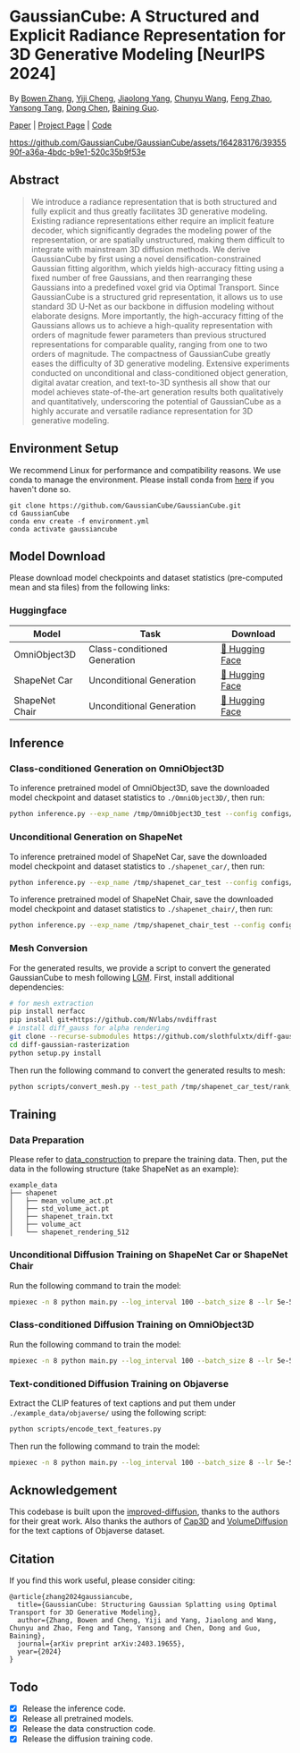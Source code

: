 # GaussianCube: A Structured and Explicit Radiance Representation for 3D Generative Modeling [NeurIPS 2024]

By [Bowen Zhang](http://home.ustc.edu.cn/~zhangbowen), [Yiji Cheng](https://www.linkedin.com/in/yiji-cheng-a8b922213/?originalSubdomain=cn), [Jiaolong Yang](https://jlyang.org/), [Chunyu Wang](https://www.chunyuwang.org/), [Feng Zhao](https://en.auto.ustc.edu.cn/2021/0616/c26828a513169/page.htm), [Yansong Tang](https://andytang15.github.io/), [Dong Chen](http://www.dongchen.pro/), [Baining Guo](https://www.microsoft.com/en-us/research/people/bainguo/).

[Paper](https://arxiv.org/abs/2403.19655) | [Project Page](https://gaussiancube.github.io/) | [Code](https://github.com/GaussianCube/GaussianCube)


https://github.com/GaussianCube/GaussianCube/assets/164283176/3935590f-a36a-4bdc-b9e1-520c35b9f53e


## Abstract

> We introduce a radiance representation that is both structured and fully explicit and thus greatly facilitates 3D generative modeling. Existing radiance representations either require an implicit feature decoder, which significantly degrades the modeling power of the representation, or are spatially unstructured, making them difficult to integrate with mainstream 3D diffusion methods. We derive GaussianCube by first using a novel densification-constrained Gaussian fitting algorithm, which yields high-accuracy fitting using a fixed number of free Gaussians, and then rearranging these Gaussians into a predefined voxel grid via Optimal Transport. Since GaussianCube is a structured grid representation, it allows us to use standard 3D U-Net as our backbone in diffusion modeling without elaborate designs. More importantly, the high-accuracy fitting of the Gaussians allows us to achieve a high-quality representation with orders of magnitude fewer parameters than previous structured representations for comparable quality, ranging from one to two orders of magnitude. The compactness of GaussianCube greatly eases the difficulty of 3D generative modeling. Extensive experiments conducted on unconditional and class-conditioned object generation, digital avatar creation, and text-to-3D synthesis all show that our model achieves state-of-the-art generation results both qualitatively and quantitatively, underscoring the potential of GaussianCube as a highly accurate and versatile radiance representation for 3D generative modeling.

## Environment Setup

We recommend Linux for performance and compatibility reasons. We use conda to manage the environment. Please install conda from [here](https://docs.conda.io/en/latest/miniconda.html) if you haven't done so.

```
git clone https://github.com/GaussianCube/GaussianCube.git
cd GaussianCube
conda env create -f environment.yml
conda activate gaussiancube
```

## Model Download

Please download model checkpoints and dataset statistics (pre-computed mean and sta files) from the following links:

### Huggingface

| Model                 | Task                          | Download                                                                          |
|-----------------------|-------------------------------|-----------------------------------------------------------------------------------|
| OmniObject3D          | Class-conditioned Generation  | [🤗 Hugging Face](https://huggingface.co/BwZhang/GaussianCube-OmniObject3D-v1.0)  |
| ShapeNet Car          | Unconditional Generation      | [🤗 Hugging Face](https://huggingface.co/BwZhang/GaussianCube-ShapeNetCar-v1.0)   |
| ShapeNet Chair        | Unconditional Generation      | [🤗 Hugging Face](https://huggingface.co/BwZhang/GaussianCube-ShapeNetChair-v1.0) |

## Inference

### Class-conditioned Generation on OmniObject3D

To inference pretrained model of OmniObject3D, save the downloaded model checkpoint and dataset statistics to `./OmniObject3D/`, then run:
```bash
python inference.py --exp_name /tmp/OmniObject3D_test --config configs/omni_class_cond.yml  --rescale_timesteps 300 --ckpt ./OmniObject3D/OmniObject3D_ckpt.pt  --mean_file ./OmniObject3D/mean.pt --std_file ./OmniObject3D/std.pt  --bound 1.0 --num_samples 10 --render_video --class_cond
```

### Unconditional Generation on ShapeNet

To inference pretrained model of ShapeNet Car, save the downloaded model checkpoint and dataset statistics to `./shapenet_car/`, then run:
```bash
python inference.py --exp_name /tmp/shapenet_car_test --config configs/shapenet_uncond.yml  --rescale_timesteps 300 --ckpt ./shapenet_car/shapenet_car_ckpt.pt  --mean_file ./shapenet_car/mean.pt  --std_file ./shapenet_car/std.pt  --bound 0.45 --num_samples 10 --render_video
```

To inference pretrained model of ShapeNet Chair, save the downloaded model checkpoint and dataset statistics to `./shapenet_chair/`, then run:
```bash
python inference.py --exp_name /tmp/shapenet_chair_test --config configs/shapenet_uncond.yml  --rescale_timesteps 300 --ckpt ./shapenet_chair/shapenet_chair_ckpt.pt  --mean_file ./shapenet_chair/mean.pt  --std_file ./shapenet_chair/std.pt  --bound 0.35 --num_samples 10 --render_video
```

### Mesh Conversion

For the generated results, we provide a script to convert the generated GaussianCube to mesh following [LGM](https://github.com/3DTopia/LGM). First, install additional dependencies:

```bash
# for mesh extraction
pip install nerfacc
pip install git+https://github.com/NVlabs/nvdiffrast
# install diff_gauss for alpha rendering
git clone --recurse-submodules https://github.com/slothfulxtx/diff-gaussian-rasterization.git 
cd diff-gaussian-rasterization
python setup.py install
```

Then run the following command to convert the generated results to mesh:
```bash
python scripts/convert_mesh.py --test_path /tmp/shapenet_car_test/rank_00_0000.pt --cam_radius 1.2 --bound 0.45 --mean_file ./shapenet_car/mean.pt --std_file ./shapenet_car/std.pt
```

## Training

### Data Preparation

Please refer to [data_construction](https://github.com/GaussianCube/GaussianCube_Construction) to prepare the training data. Then, put the data in the following structure (take ShapeNet as an example):

```
example_data
├── shapenet
│   ├── mean_volume_act.pt
│   ├── std_volume_act.pt
│   ├── shapenet_train.txt
│   ├── volume_act
│   └── shapenet_rendering_512
```

### Unconditional Diffusion Training on ShapeNet Car or ShapeNet Chair

Run the following command to train the model:
```bash
mpiexec -n 8 python main.py --log_interval 100 --batch_size 8 --lr 5e-5 --exp_name ./output/shapenet_diffusion_training --save_interval 5000 --config configs/shapenet_uncond.yml --use_tensorboard --use_vgg --load_camera 1 --render_l1_weight 10 --render_lpips_weight 10 --use_fp16 --mean_file ./example_data/shapenet/mean_volume_act.pt --std_file ./example_data/shapenet/std_volume_act.pt --data_dir ./example_data/shapenet/volume_act --cam_root_path ./example_data/shapenet/shapenet_rendering_512/ --txt_file ./example_data/shapenet/shapenet_train.txt --bound 0.45 --start_idx 0 --end_idx 100 --clip_input
```

### Class-conditioned Diffusion Training on OmniObject3D

Run the following command to train the model:
```bash
mpiexec -n 8 python main.py --log_interval 100 --batch_size 8 --lr 5e-5 --exp_name ./output/omniobject3d_diffusion_training --save_interval 5000 --config configs/omni_class_cond.yml --use_tensorboard --use_vgg --load_camera 1 --render_l1_weight 10 --render_lpips_weight 10 --use_fp16 --mean_file ./example_data/omniobject3d/mean_volume_act.pt --std_file ./example_data/omniobject3d/std_volume_act.pt --data_dir ./example_data/omniobject3d/volume_act --cam_root_path ./example_data/omniobject3d/Omniobject3d_rendering_512/ --txt_file ./example_data/omniobject3d/omni_train.txt --uncond_p 0.2 --bound 1.0 --start_idx 0 --end_idx 100 --clip_input --omni
```

### Text-conditioned Diffusion Training on Objaverse

Extract the CLIP features of text captions and put them under `./example_data/objaverse/` using the following script:
```bash
python scripts/encode_text_features.py
```

Then run the following command to train the model:
```bash
mpiexec -n 8 python main.py --log_interval 100 --batch_size 8 --lr 5e-5 --weight_decay 0 --exp_name ./output/objaverse_diffusion_training --save_interval 5000 --config configs/objaverse_text_cond.yml --use_tensorboard --use_vgg --load_camera 1 --render_l1_weight 10 --render_lpips_weight 10 --use_fp16 --data_dir ./example_data/objaverse/volume_act/ --start_idx 0 --end_idx 100 --txt_file ./example_data/objaverse/objaverse_train.txt --mean_file ./example_data/objaverse/mean_volume_act.pt --std_file ./example_data/objaverse/std_volume_act.pt --cam_root_path ./example_data/objaverse/objaverse_rendering_512/ --bound 0.5 --uncond_p 0.2 --objaverse --clip_input --text_feature_root ./example_data/objaverse/objaverse_text_feature/
```

## Acknowledgement

This codebase is built upon the [improved-diffusion](https://github.com/openai/improved-diffusion), thanks to the authors for their great work. Also thanks the authors of [Cap3D](https://arxiv.org/abs/2306.07279) and [VolumeDiffusion](https://arxiv.org/abs/2312.11459) for the text captions of Objaverse dataset.

## Citation

If you find this work useful, please consider citing:
```
@article{zhang2024gaussiancube,
  title={GaussianCube: Structuring Gaussian Splatting using Optimal Transport for 3D Generative Modeling},
  author={Zhang, Bowen and Cheng, Yiji and Yang, Jiaolong and Wang, Chunyu and Zhao, Feng and Tang, Yansong and Chen, Dong and Guo, Baining},
  journal={arXiv preprint arXiv:2403.19655},
  year={2024}
}
```

## Todo

- [x] Release the inference code.
- [x] Release all pretrained models.
- [x] Release the data construction code.
- [x] Release the diffusion training code.
